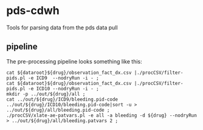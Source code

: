 # pds-cdwh
Tools for parsing data from the pds data pull

## pipeline
The pre-processing pipeline looks something like this:

```
cat ${dataroot}${drug}/observation_fact_dx.csv |./procCSV/filter-pids.pl -e ICD9  --nodryRun -i - ;
cat ${dataroot}${drug}/observation_fact_dx.csv |./procCSV/filter-pids.pl -e ICD10 --nodryRun -i - ;
mkdir -p ../out/${drug}/all ;
cat ../out/${drug}/ICD9/bleeding.pid-code ../out/${drug}/ICD10/bleeding.pid-code|sort -u > ../out/${drug}/all/bleeding.pid-code ;
./procCSV/xlate-ae-patvars.pl -e all -a bleeding -d ${drug} --nodryRun  > ../out/${drug}/all/bleeding.patvars 2 ; 
```

